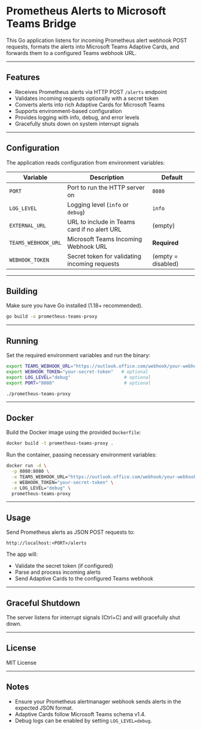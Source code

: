 # Prometheus Alerts to Microsoft Teams Bridge

This Go application listens for incoming Prometheus alert webhook POST requests, formats the alerts into Microsoft Teams Adaptive Cards, and forwards them to a configured Teams webhook URL.

---

## Features

- Receives Prometheus alerts via HTTP POST `/alerts` endpoint  
- Validates incoming requests optionally with a secret token  
- Converts alerts into rich Adaptive Cards for Microsoft Teams  
- Supports environment-based configuration  
- Provides logging with info, debug, and error levels  
- Gracefully shuts down on system interrupt signals  

---

## Configuration

The application reads configuration from environment variables:

| Variable            | Description                                | Default   |
|---------------------|--------------------------------------------|-----------|
| `PORT`              | Port to run the HTTP server on              | `8080`    |
| `LOG_LEVEL`         | Logging level (`info` or `debug`)            | `info`    |
| `EXTERNAL_URL`      | URL to include in Teams card if no alert URL | (empty)   |
| `TEAMS_WEBHOOK_URL` | Microsoft Teams Incoming Webhook URL        | **Required** |
| `WEBHOOK_TOKEN`     | Secret token for validating incoming requests | (empty = disabled) |

---

## Building

Make sure you have Go installed (1.18+ recommended).

```bash
go build -o prometheus-teams-proxy
```

---

## Running

Set the required environment variables and run the binary:

```bash
export TEAMS_WEBHOOK_URL="https://outlook.office.com/webhook/your-webhook-url"
export WEBHOOK_TOKEN="your-secret-token"   # optional
export LOG_LEVEL="debug"                    # optional
export PORT="8080"                          # optional

./prometheus-teams-proxy
```

---

## Docker

Build the Docker image using the provided `Dockerfile`:

```bash
docker build -t prometheus-teams-proxy .
```

Run the container, passing necessary environment variables:

```bash
docker run -d \
  -p 8080:8080 \
  -e TEAMS_WEBHOOK_URL="https://outlook.office.com/webhook/your-webhook-url" \
  -e WEBHOOK_TOKEN="your-secret-token" \
  -e LOG_LEVEL="debug" \
  prometheus-teams-proxy
```

---

## Usage

Send Prometheus alerts as JSON POST requests to:

```
http://localhost:<PORT>/alerts
```

The app will:

- Validate the secret token (if configured)  
- Parse and process incoming alerts  
- Send Adaptive Cards to the configured Teams webhook  

---

## Graceful Shutdown

The server listens for interrupt signals (Ctrl+C) and will gracefully shut down.

---

## License

MIT License

---

## Notes

- Ensure your Prometheus alertmanager webhook sends alerts in the expected JSON format.  
- Adaptive Cards follow Microsoft Teams schema v1.4.  
- Debug logs can be enabled by setting `LOG_LEVEL=debug`.  
